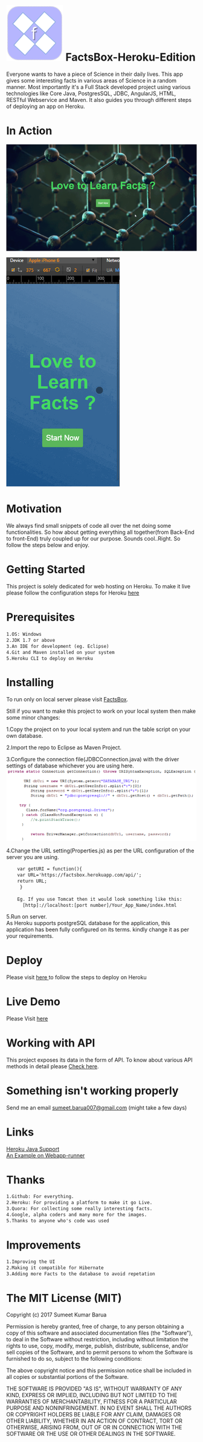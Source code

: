 # ![alt tag](https://github.com/SumeetKumarBarua/FactsBox-Heroku-Edition/blob/master/WebContent/img/logo.png) FactsBox-Heroku-Edition
Everyone wants to have a piece of Science in their daily lives. This app gives some interesting facts in various areas of Science in a random manner. Most importantly it's a Full Stack developed project using various technologies like Core Java, PostgresSQL, JDBC, AngularJS, HTML, RESTful Webservice and Maven. It also guides you through different steps of deploying an app on Heroku.

# In Action
![alt tag](https://github.com/SumeetKumarBarua/FactsBox-Heroku-Edition/blob/master/WebContent/img/first.gif)

![alt tag](https://github.com/SumeetKumarBarua/FactsBox-Heroku-Edition/blob/master/WebContent/img/iphone.gif)

# Motivation
We always find small snippets of code all over the net doing some functionalities. So how about getting everything all together(from Back-End to front-End) truly coupled up for our purpose. Sounds cool..Right. So follow the steps below and enjoy.

# Getting Started
This project is solely dedicated for web hosting on Heroku. To make it live please follow the configuration steps for Heroku <a href="https://devcenter.heroku.com/articles/getting-started-with-java#set-up">here</a>

# Prerequisites
    1.OS: Windows
    2.JDK 1.7 or above
    3.An IDE for development (eg. Eclipse)
    4.Git and Maven installed on your system
    5.Heroku CLI to deploy on Heroku

# Installing
To run only on local server please visit <a href="https://github.com/SumeetKumarBarua/FactsBox">FactsBox</a>. 

Still if you want to make this project to work on your local system then make some minor changes:

   1.Copy the project on to your local system and run the table script on your own database.
   
   2.Import the repo to Eclipse as Maven Project.
    
   3.Configure the connection file(JDBCConnection.java) with the driver settings of database whichever
      you are using here.
    ![alt tag](https://github.com/SumeetKumarBarua/FactsBox-Heroku-Edition/blob/master/WebContent/img/connection.PNG)
      
   4.Change the URL setting(Properties.js) as per the URL configuration of the server you are using.
    
        var getURI = function(){
	    var URL='https://factsbox.herokuapp.com/api/';
	    return URL;
         }
	 
    	Eg. If you use Tomcat then it would look something like this:
	      [http]://localhost:[port number]/Your_App_Name/index.html
    
   5.Run on server.    
As Heroku supports postgreSQL database for the application, this application has been fully configured on its terms. kindly change it as per your requirements.

# Deploy
Please visit <a href="https://devcenter.heroku.com/articles/getting-started-with-java#deploy-the-app">here </a> to follow the steps to deploy on Heroku

# Live Demo
Please Visit <a href="https://factsbox.herokuapp.com">here </a>

# Working with API
This project exposes its data in the form of API. To know about various API methods in detail please <a href="https://github.com/SumeetKumarBarua/Working-with-API">Check here</a>.

# Something isn't working properly
Send me an email sumeet.barua007@gmail.com (might take a few days)

# Links
  <a href="https://devcenter.heroku.com/articles/getting-started-with-java#set-up">Heroku Java Support</a><br>
  <a href="https://github.com/kissaten/webapp-runner-minimal">An Example on Webapp-runner</a>

# Thanks
    1.Github: For everything.
    2.Heroku: For providing a platform to make it go Live.
    3.Quora: For collecting some really interesting facts. 
    4.Google, alpha coders and many more for the images.
    5.Thanks to anyone who's code was used
    
# Improvements
    1.Improving the UI
    2.Making it compatible for Hibernate
    3.Adding more Facts to the database to avoid repetation


# The MIT License (MIT)

Copyright (c) 2017 Sumeet Kumar Barua

Permission is hereby granted, free of charge, to any person obtaining a copy of this software and associated documentation files (the "Software"), to deal in the Software without restriction, including without limitation the rights to use, copy, modify, merge, publish, distribute, sublicense, and/or sell copies of the Software, and to permit persons to whom the Software is furnished to do so, subject to the following conditions: 

The above copyright notice and this permission notice shall be included in all copies or substantial portions of the Software.

THE SOFTWARE IS PROVIDED "AS IS", WITHOUT WARRANTY OF ANY KIND, EXPRESS OR IMPLIED, INCLUDING BUT NOT LIMITED TO THE WARRANTIES OF MERCHANTABILITY, FITNESS FOR A PARTICULAR PURPOSE AND NONINFRINGEMENT. IN NO EVENT SHALL THE AUTHORS OR COPYRIGHT HOLDERS BE LIABLE FOR ANY CLAIM, DAMAGES OR OTHER LIABILITY, WHETHER IN AN ACTION OF CONTRACT, TORT OR OTHERWISE, ARISING FROM, OUT OF OR IN CONNECTION WITH THE SOFTWARE OR THE USE OR OTHER DEALINGS IN THE SOFTWARE.
